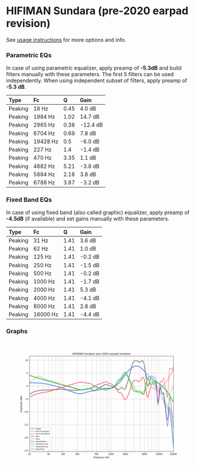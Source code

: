 # HIFIMAN Sundara (pre-2020 earpad revision)
See [usage instructions](https://github.com/jaakkopasanen/AutoEq#usage) for more options and info.

### Parametric EQs
In case of using parametric equalizer, apply preamp of **-5.3dB** and build filters manually
with these parameters. The first 5 filters can be used independently.
When using independent subset of filters, apply preamp of **-5.3 dB**.

| Type    | Fc       |    Q | Gain     |
|:--------|:---------|:-----|:---------|
| Peaking | 18 Hz    | 0.45 | 4.0 dB   |
| Peaking | 1984 Hz  | 1.02 | 14.7 dB  |
| Peaking | 2965 Hz  | 0.38 | -12.4 dB |
| Peaking | 6704 Hz  | 0.69 | 7.8 dB   |
| Peaking | 19428 Hz | 0.5  | -6.0 dB  |
| Peaking | 227 Hz   | 1.4  | -1.4 dB  |
| Peaking | 470 Hz   | 3.35 | 1.1 dB   |
| Peaking | 4882 Hz  | 5.21 | -3.8 dB  |
| Peaking | 5884 Hz  | 2.18 | 3.8 dB   |
| Peaking | 6788 Hz  | 3.87 | -3.2 dB  |

### Fixed Band EQs
In case of using fixed band (also called graphic) equalizer, apply preamp of **-4.5dB**
(if available) and set gains manually with these parameters.

| Type    | Fc       |    Q | Gain    |
|:--------|:---------|:-----|:--------|
| Peaking | 31 Hz    | 1.41 | 3.6 dB  |
| Peaking | 62 Hz    | 1.41 | 1.0 dB  |
| Peaking | 125 Hz   | 1.41 | -0.2 dB |
| Peaking | 250 Hz   | 1.41 | -1.5 dB |
| Peaking | 500 Hz   | 1.41 | -0.2 dB |
| Peaking | 1000 Hz  | 1.41 | -1.7 dB |
| Peaking | 2000 Hz  | 1.41 | 5.3 dB  |
| Peaking | 4000 Hz  | 1.41 | -4.1 dB |
| Peaking | 8000 Hz  | 1.41 | 2.8 dB  |
| Peaking | 16000 Hz | 1.41 | -4.4 dB |

### Graphs
![](./HIFIMAN%20Sundara%20(pre-2020%20earpad%20revision).png)